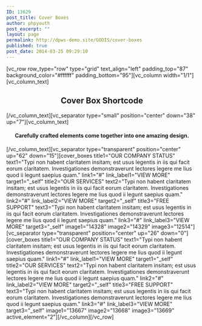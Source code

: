 ```yaml
---
ID: 13629
post_title: Cover Boxes
author: phpyouth
post_excerpt: ""
layout: page
permalink: http://dpws-demo.site/GODIS/cover-boxes
published: true
post_date: 2014-03-25 09:29:10
---
```

[vc_row row_type="row" type="grid" text_align="left" padding_top="87" background_color="#ffffff" padding_bottom="95"][vc_column width="1/1"][vc_column_text]
<h2 style="text-align: center;">Cover Box Shortcode</h2>
[/vc_column_text][vc_separator type="small" position="center" down="38" up="7"][vc_column_text]
<h4 style="text-align: center;">Carefully crafted elements come together into one amazing design.</h4>
[/vc_column_text][vc_separator type="transparent" position="center" up="62" down="15"][cover_boxes title1="OUR COMPANY STATUS" text1="Typi non habent claritatem insitam; est usus legentis in iis qui facit eorum claritatem. Investigationes demonstraverunt lectores legere me lius quod ii legunt saepius quam." link1="#" link_label1="VIEW MORE" target1="_self" title2="OUR SERVICES" text2="Typi non habent claritatem insitam; est usus legentis in iis qui facit eorum claritatem. Investigationes demonstraverunt lectores legere me lius quod ii legunt saepius quam." link2="#" link_label2="VIEW MORE" target2="_self" title3="FREE SUPPORT" text3="Typi non habent claritatem insitam; est usus legentis in iis qui facit eorum claritatem. Investigationes demonstraverunt lectores legere me lius quod ii legunt saepius quam." link3="#" link_label3="VIEW MORE" target3="_self" image1="14328" image2="14329" image3="12514"][vc_separator type="transparent" position="center" up="26" down="0"][cover_boxes title1="OUR COMPANY STATUS" text1="Typi non habent claritatem insitam; est usus legentis in iis qui facit eorum claritatem. Investigationes demonstraverunt lectores legere me lius quod ii legunt saepius quam." link1="#" link_label1="VIEW MORE" target1="_self" title2="OUR SERVICES" text2="Typi non habent claritatem insitam; est usus legentis in iis qui facit eorum claritatem. Investigationes demonstraverunt lectores legere me lius quod ii legunt saepius quam." link2="#" link_label2="VIEW MORE" target2="_self" title3="FREE SUPPORT" text3="Typi non habent claritatem insitam; est usus legentis in iis qui facit eorum claritatem. Investigationes demonstraverunt lectores legere me lius quod ii legunt saepius quam." link3="#" link_label3="VIEW MORE" target3="_self" image1="13667" image2="13668" image3="13669" active_element="2"][/vc_column][/vc_row]